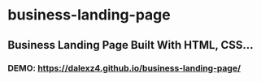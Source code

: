 # business-landing-page
## Business Landing Page Built With HTML, CSS...
### DEMO: https://dalexz4.github.io/business-landing-page/
